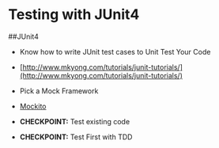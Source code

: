 # Testing with JUnit4

##JUnit4
* Know how to write JUnit test cases to Unit Test Your Code
* [http://www.mkyong.com/tutorials/junit-tutorials/](http://www.mkyong.com/tutorials/junit-tutorials/)
* Pick a Mock Framework
 * [Mockito](http://www.vogella.com/tutorials/Mockito/article.html)

* __CHECKPOINT:__ Test existing code
* __CHECKPOINT:__ Test First with TDD
